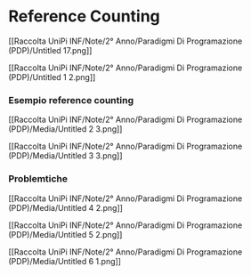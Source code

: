 # Reference Counting

[[Raccolta UniPi INF/Note/2° Anno/Paradigmi Di Programazione (PDP)/Untitled 17.png]]

[[Raccolta UniPi INF/Note/2° Anno/Paradigmi Di Programazione (PDP)/Untitled 1 2.png]]

### Esempio reference counting

[[Raccolta UniPi INF/Note/2° Anno/Paradigmi Di Programazione (PDP)/Media/Untitled 2 3.png]]

[[Raccolta UniPi INF/Note/2° Anno/Paradigmi Di Programazione (PDP)/Media/Untitled 3 3.png]]

### Problemtiche

[[Raccolta UniPi INF/Note/2° Anno/Paradigmi Di Programazione (PDP)/Media/Untitled 4 2.png]]

[[Raccolta UniPi INF/Note/2° Anno/Paradigmi Di Programazione (PDP)/Media/Untitled 5 2.png]]

[[Raccolta UniPi INF/Note/2° Anno/Paradigmi Di Programazione (PDP)/Media/Untitled 6 1.png]]
